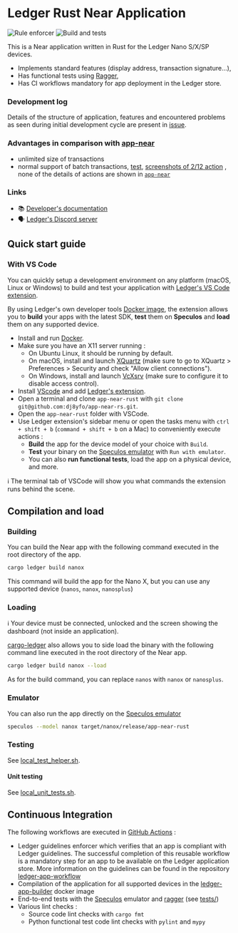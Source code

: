 # Ledger Rust Near Application

![Rule enforcer](https://github.com/dj8yfo/app-near-rs/actions/workflows/guidelines_enforcer.yml/badge.svg) ![Build and tests](https://github.com/dj8yfo/app-near-rs/actions/workflows/build_and_functional_tests.yml/badge.svg)

This is a Near application written in Rust for the Ledger Nano S/X/SP devices.

* Implements standard features (display address, transaction signature...),
* Has functional tests using [Ragger](https://github.com/LedgerHQ/ragger),
* Has CI workflows mandatory for app deployment in the Ledger store.


### Development log

Details of the structure of application, features and encountered problems as seen during initial 
development cycle are present in [issue](https://github.com/dj8yfo/app-near-rs/issues/3). 

### Advantages in comparison with [app-near](https://github.com/LedgerHQ/app-near)
- unlimited size of transactions
- normal support of batch transactions, [test](https://github.com/dj8yfo/app-near-rs/blob/develop/tests/test_sign_transaction/test_batch_transaction.py), [screenshots of 2/12 action](https://github.com/dj8yfo/app-near-rs/tree/develop/tests/snapshots/nanos/test_sign_batch_transaction_all_actions/2_0_next_action) ,  none of the details of actions are shown in [`app-near`](https://github.com/LedgerHQ/app-near/tree/develop/workdir/app-near/tests/snapshots/nanos/test_sign_multiple_actions_2_apdu_exchanges)  

### Links

* 📚 [Developer's documentation](https://developers.ledger.com/)<br/>
* 🗣️ [Ledger's Discord server](https://discord.gg/Ledger)

## Quick start guide

### With VS Code

You can quickly setup a development environment on any platform (macOS, Linux or Windows) to build and test your application with [Ledger's VS Code extension](https://marketplace.visualstudio.com/items?itemName=LedgerHQ.ledger-dev-tools).

By using Ledger's own developer tools [Docker image](https://github.com/LedgerHQ/ledger-app-builder/pkgs/container/ledger-app-builder%2Fledger-app-dev-tools), the extension allows you to **build** your apps with the latest SDK, **test** them on **Speculos** and **load** them on any supported device.

* Install and run [Docker](https://www.docker.com/products/docker-desktop/).
* Make sure you have an X11 server running :
  * On Ubuntu Linux, it should be running by default.
  * On macOS, install and launch [XQuartz](https://www.xquartz.org/) (make sure to go to XQuartz > Preferences > Security and check "Allow client connections").
  * On Windows, install and launch [VcXsrv](https://sourceforge.net/projects/vcxsrv/) (make sure to configure it to disable access control).
* Install [VScode](https://code.visualstudio.com/download) and add [Ledger's extension](https://marketplace.visualstudio.com/items?itemName=LedgerHQ.ledger-dev-tools).
* Open a terminal and clone `app-near-rust` with `git clone git@github.com:dj8yfo/app-near-rs.git`.
* Open the `app-near-rust` folder with VSCode.
* Use Ledger extension's sidebar menu or open the tasks menu with `ctrl + shift + b` (`command + shift + b` on a Mac) to conveniently execute actions :
  * **Build** the app for the device model of your choice with `Build`.
  * **Test** your binary on the [Speculos emulator](https://github.com/LedgerHQ/speculos) with `Run with emulator`.
  * You can also **run functional tests**, load the app on a physical device, and more.

ℹ️ The terminal tab of VSCode will show you what commands the extension runs behind the scene.

## Compilation and load

### Building

You can build the Near app with the following command executed in the root directory of the app.

```bash
cargo ledger build nanox 
```

This command will build the app for the Nano X, but you can use any supported device (`nanos`, `nanox`, `nanosplus`)

### Loading

ℹ️ Your device must be connected, unlocked and the screen showing the dashboard (not inside an application).

[cargo-ledger](https://github.com/LedgerHQ/cargo-ledger) also allows you to side load the binary with the following command line executed in the root directory of the Near app.

```bash
cargo ledger build nanox --load
```

As for the build command, you can replace `nanos` with `nanox` or `nanosplus`.

### Emulator

You can also run the app directly on the [Speculos emulator](https://github.com/LedgerHQ/speculos)

```bash
speculos --model nanox target/nanox/release/app-near-rust
```

### Testing

See [local_test_helper.sh](./local_test_helper.sh).

#### Unit testing

See [local_unit_tests.sh](./local_unit_tests.sh).

## Continuous Integration

The following workflows are executed in [GitHub Actions](https://github.com/features/actions) :

* Ledger guidelines enforcer which verifies that an app is compliant with Ledger guidelines. The successful completion of this reusable workflow is a mandatory step for an app to be available on the Ledger application store. More information on the guidelines can be found in the repository [ledger-app-workflow](https://github.com/LedgerHQ/ledger-app-workflows)
* Compilation of the application for all supported devices in the [ledger-app-builder](https://github.com/LedgerHQ/ledger-app-builder) docker image
* End-to-end tests with the [Speculos](https://github.com/LedgerHQ/speculos) emulator and [ragger](https://github.com/LedgerHQ/ragger) (see [tests/](tests/))
* Various lint checks :
  * Source code lint checks with `cargo fmt`
  * Python functional test code lint checks with `pylint` and `mypy`
